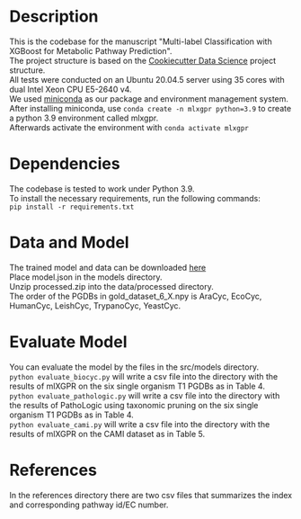 # Description
This is the codebase for the manuscript "Multi-label Classification with XGBoost for Metabolic Pathway Prediction".  
The project structure is based on the [Cookiecutter Data Science](https://drivendata.github.io/cookiecutter-data-science/) project structure.  
All tests were conducted on an Ubuntu 20.04.5 server using 35 cores with dual Intel Xeon CPU E5-2640 v4.  
We used [miniconda](https://docs.conda.io/en/latest/miniconda.html) as our package and environment management system.  
After installing miniconda, use ``conda create -n mlxgpr python=3.9`` to create a python 3.9 environment called mlxgpr.  
Afterwards activate the environment with ``conda activate mlxgpr``  
# Dependencies
The codebase is tested to work under Python 3.9.  
To install the necessary requirements, run the following commands:  
``pip install -r requirements.txt``
# Data and Model
The trained model and data can be downloaded [here](https://drive.google.com/drive/folders/1TZoHnmIqrYWkHoslFvwT4sKkH2OB5bZw?usp=sharing)  
Place model.json in the models directory.  
Unzip processed.zip into the data/processed directory.  
The order of the PGDBs in gold_dataset_6_X.npy is AraCyc, EcoCyc, HumanCyc, LeishCyc, TrypanoCyc, YeastCyc.
# Evaluate Model
You can evaluate the model by the files in the src/models directory.  
``python evaluate_biocyc.py`` will write a csv file into the directory with the results of mlXGPR on the six single organism T1 PGDBs as in Table 4.  
``python evaluate_pathologic.py`` will write a csv file into the directory with the results of PathoLogic using taxonomic pruning on the six single organism T1 PGDBs as in Table 4.  
``python evaluate_cami.py`` will write a csv file into the directory with the results of mlXGPR on the CAMI dataset as in Table 5.
# References
In the references directory there are two csv files that summarizes the index and corresponding pathway id/EC number.
